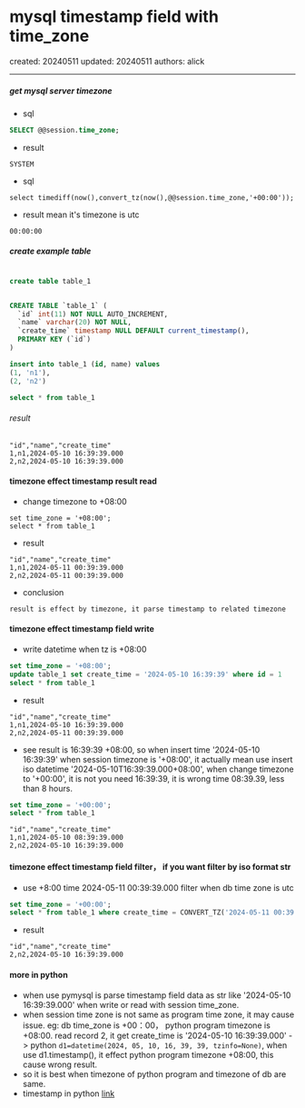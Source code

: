 # mysql timestamp field with time_zone

created: 20240511 updated: 20240511 authors: alick

---

##### get mysql server timezone
- sql
```sql
SELECT @@session.time_zone;
```
- result
```
SYSTEM
```
- sql 
```
select timediff(now(),convert_tz(now(),@@session.time_zone,'+00:00'));
```
- result mean it's timezone is utc
```
00:00:00
```

##### create example table
```sql

create table table_1 


CREATE TABLE `table_1` (
  `id` int(11) NOT NULL AUTO_INCREMENT,
  `name` varchar(20) NOT NULL,
  `create_time` timestamp NULL DEFAULT current_timestamp(),
  PRIMARY KEY (`id`)
)

insert into table_1 (id, name) values 
(1, 'n1'),
(2, 'n2')

select * from table_1
```
###### result 
```
"id","name","create_time"
1,n1,2024-05-10 16:39:39.000
2,n2,2024-05-10 16:39:39.000
```

#### timezone effect timestamp result read
- change timezone to +08:00

```
set time_zone = '+08:00';
select * from table_1
```
- result

```
"id","name","create_time"
1,n1,2024-05-11 00:39:39.000
2,n2,2024-05-11 00:39:39.000
```
- conclusion

```
result is effect by timezone, it parse timestamp to related timezone
```

#### timezone effect timestamp field write
- write datetime when tz is +08:00

```sql
set time_zone = '+08:00';
update table_1 set create_time = '2024-05-10 16:39:39' where id = 1
select * from table_1
```
- result
```
"id","name","create_time"
1,n1,2024-05-10 16:39:39.000
2,n2,2024-05-11 00:39:39.000
```
- see result is 16:39:39 +08:00, so when insert time '2024-05-10 16:39:39' when session timezone is '+08:00',
  it actually mean use insert iso datetime '2024-05-10T16:39:39.000+08:00', when change timezone to '+00:00', it is not you need 16:39:39, it is wrong time 08:39.39, less than 8 hours.

```sql
set time_zone = '+00:00';
select * from table_1
```
```
"id","name","create_time"
1,n1,2024-05-10 08:39:39.000
2,n2,2024-05-10 16:39:39.000
```

#### timezone effect timestamp field filter， if you want filter by iso format str
- use +8:00 time 2024-05-11 00:39:39.000 filter when db time zone is utc
```sql
set time_zone = '+00:00';
select * from table_1 where create_time = CONVERT_TZ('2024-05-11 00:39:39.000','+8:00', '+0:00')
```
- result
```
"id","name","create_time"
2,n2,2024-05-10 16:39:39.000
```


#### more in python
- when use pymysql is parse timestamp field data as str like '2024-05-10 16:39:39.000' when write or read with session time_zone.
- when session time zone is not same as program time zone, it may cause issue. eg: db time_zone is +00：00， python program timezone is +08:00.
  read record 2, it get create_time is '2024-05-10 16:39:39.000' -> python ```d1=datetime(2024, 05, 10, 16, 39, 39, tzinfo=None)```, 
  when use d1.timestamp(), it effect python program timezone +08:00, this cause wrong result.
- so it is best when timezone of python program and timezone of db are same.
- timestamp in python [link](/language/python/language/python-timestamp-with-time-zone.md)
